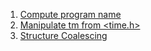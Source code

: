 1. [Compute program name](./compute_program_name.c)
2. [Manipulate tm from <time.h>](./manipulate_tm.c)
3. [Structure Coalescing](./structure_coalescing.c)
